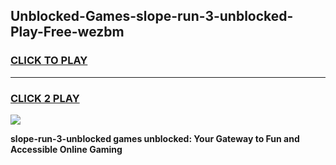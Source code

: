 
## Unblocked-Games-slope-run-3-unblocked-Play-Free-wezbm
<h3>
<a href="https://premium76.site?title=slope-run-3-unblocked&ref=12A">CLICK TO PLAY</a></h3>
<hr>

<h3>
<a href="https://premium76.site?title=slope-run-3-unblocked&ref=12A">CLICK 2 PLAY</a>
  
</h3>

<a href="https://premium76.site?title=slope-run-3-unblocked&ref=12A"><img src="https://clearcache.store/games.png"></a>


**slope-run-3-unblocked games unblocked: Your Gateway to Fun and Accessible Online Gaming**
